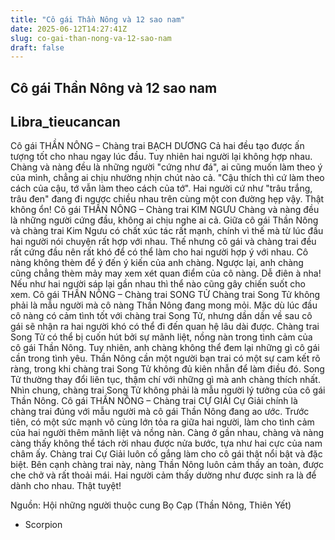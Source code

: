 ```yaml
---
title: "Cô gái Thần Nông và 12 sao nam"
date: 2025-06-12T14:27:41Z
slug: co-gai-than-nong-va-12-sao-nam
draft: false
---
```


## Cô gái Thần Nông và 12 sao nam

## Libra_tieucancan

Cô gái THẦN NÔNG – Chàng trai
BẠCH DƯƠNG
Cả hai đều tạo được ấn tượng tốt
cho nhau ngay lúc đầu. Tuy nhiên
hai người lại không hợp nhau.
Chàng và nàng đều là những
người "cứng như đá", ai cũng
muốn làm theo ý của mình, chẳng
ai chịu nhường nhịn chút nào cả.
"Cậu thích thì cứ làm theo cách
của cậu, tớ vẫn làm theo cách của
tớ". Hai người cứ như "trâu trắng,
trâu đen" đang đi ngược chiều
nhau trên cùng một con đường
hẹp vậy. Thật không ổn!
Cô gái THẦN NÔNG – Chàng trai KIM
NGƯU
Chàng và nàng đều là những
người cứng đầu, không ai chịu
nghe ai cả. Giữa cô gái Thần Nông
và chàng trai Kim Ngưu có chất
xúc tác rất mạnh, chính vì thế mà
từ lúc đầu hai người nói chuyện
rất hợp với nhau. Thế nhưng cô
gái và chàng trai đều rất cứng
đầu nên rất khó để có thể làm cho
hai người hợp ý với nhau. Cô
nàng không thèm để ý đến ý kiến
của anh chàng. Ngược lại, anh
chàng cũng chẳng thèm mảy may
xem xét quan điểm của cô nàng.
Dễ điên à nha! Nếu như hai người
sáp lại gần nhau thì thể nào cũng
gây chiến suốt cho xem.
Cô gái THẦN NÔNG – Chàng trai
SONG TỬ
Chàng trai Song Tử không phải là
mẫu người mà cô nàng Thần Nông
đang mong mỏi. Mặc dù lúc đầu cô
nàng có cảm tình tốt với chàng
trai Song Tử, nhưng dần dần về
sau cô gái sẽ nhận ra hai người
khó có thể đi đến quan hệ lâu dài
được. Chàng trai Song Tử có thể
bị cuốn hút bởi sự mãnh liệt, nồng
nàn trong tình cảm của cô gái
Thần Nông. Tuy nhiên, anh chàng
không thể đem lại những gì cô gái
cần trong tình yêu. Thần Nông cần
một người bạn trai có một sự cam
kết rõ ràng, trong khi chàng trai
Song Tử không đủ kiên nhẫn để
làm điều đó. Song Tử thường thay
đổi liên tục, thậm chí với những gì
mà anh chàng thích nhất. Nhìn
chung, chàng trai Song Tử không
phải là mẫu người lý tưởng của cô
gái Thần Nông.
Cô gái THẦN NÔNG – Chàng trai CỰ
GIẢI
Cự Giải chính là chàng trai đúng
với mẫu người mà cô gái Thần
Nông đang ao ước. Trước tiên, có
một sức mạnh vô cùng lớn tỏa ra
giữa hai người, làm cho tình cảm
của hai người thêm mãnh liệt và
nồng nàn. Càng ở gần nhau, chàng
và nàng càng thấy không thể tách
rời nhau được nửa bước, tựa như
hai cực của nam châm ấy. Chàng
trai Cự Giải luôn cố gắng làm cho
cô gái thật nổi bật và đặc biệt.
Bên cạnh chàng trai này, nàng
Thần Nông luôn cảm thấy an toàn,
được che chở và rất thoải mái. Hai
người cảm thấy dường như được
sinh ra là để dành cho nhau. Thật
tuyệt!

Nguồn: Hội những người thuộc cung
Bọ Cạp (Thần Nông, Thiên Yết)
- Scorpion